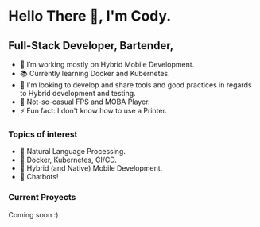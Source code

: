 # Hello There 👋, I'm Cody.

## Full-Stack Developer, Bartender,  
- 🔭 I’m working mostly on Hybrid Mobile Development.
- 📚 Currently learning Docker and Kubernetes.
- 🌱 I'm looking to develop and share tools and good practices in regards to Hybrid development and testing.
- 👾 Not-so-casual FPS and MOBA Player.
- ⚡ Fun fact: I don't know how to use a Printer.

### Topics of interest
- 📖 Natural Language Processing.
- 🐳 Docker, Kubernetes, CI/CD.
- 📱  Hybrid (and Native) Mobile Development.
- 🤖 Chatbots!

### Current Proyects
Coming soon :)
